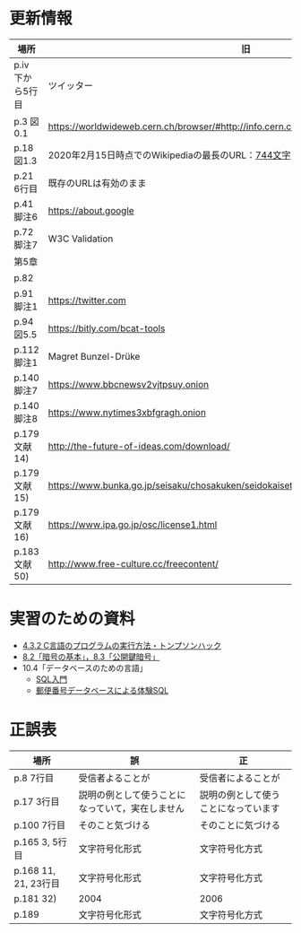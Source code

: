 # 更新情報

場所|旧|新
--|--|--
p.iv 下から5行目|ツイッター|X（ツイッター）
p.3 図0.1|https://worldwideweb.cern.ch/browser/#http://info.cern.ch/hypertext/WWW//TheProject.html|https://worldwideweb.cern.ch|
p.18 図1.3|2020年2月15日時点でのWikipediaの最長のURL：[744文字](https://ja.wikipedia.org/wiki/%E7%AC%AC6%E5%9B%9EAKB48%E3%82%B0%E3%83%AB%E3%83%BC%E3%83%97_%E3%82%BD%E3%83%AD%E3%82%B7%E3%83%B3%E3%82%B0%E3%83%AB%E4%BA%89%E5%A5%AA%E3%81%98%E3%82%83%E3%82%93%E3%81%91%E3%82%93%E5%A4%A7%E4%BC%9Ain%E6%A8%AA%E6%B5%9C%E3%82%A2%E3%83%AA%E3%83%BC%E3%83%8A%E3%80%9C%E3%81%93%E3%82%93%E3%81%AA%E3%81%A8%E3%81%93%E3%82%8D%E3%81%A7%E3%80%81%E9%81%8B%E3%81%AA%E3%82%93%E3%81%8B%E4%BD%BF%E3%81%A3%E3%81%A1%E3%82%83%E3%81%86%E3%81%AE%E3%81%8B%E3%81%A8%E6%80%9D%E3%81%86%E3%81%8B%E3%82%82%E3%81%97%E3%82%8C%E3%81%AA%E3%81%84%E3%81%8C%E3%80%81%E3%81%A8%E3%82%8A%E3%81%82%E3%81%88%E3%81%9A%E3%80%81%E5%8B%9D%E3%81%9F%E3%81%AA%E3%81%8D%E3%82%83%E3%81%97%E3%82%87%E3%81%86%E3%81%8C%E3%81%AA%E3%81%84%E3%81%A0%E3%82%8D%3F%E3%80%9C)|2024年4月22日時点でのWikipediaの最長のURL（転送を除く）：[780文字](https://ja.wikipedia.org/wiki/%E3%83%8D%E3%83%83%E3%83%88%E3%81%A8%E3%81%84%E3%81%86%E7%84%A1%E6%95%B0%E3%81%AE%E5%A3%B0%E9%9B%84%E3%81%8C%E5%89%B2%E6%8B%A0%E3%81%99%E3%82%8B%E4%B8%96%E7%95%8C%E3%81%8B%E3%82%89%E3%80%81%E6%9C%80%E6%96%B0%E6%9C%80%E5%BC%B7%E3%81%AE%E6%AD%A6%E5%99%A8%E3%83%90%E3%82%A4%E3%83%8E%E3%83%BC%E3%83%A9%E3%83%AB%E3%83%9E%E3%82%A4%E3%82%AF%E3%82%92%E9%A7%86%E4%BD%BF%E3%81%97%E3%80%81%E3%83%95%E3%82%A1%E3%83%B3%E3%81%AE%E3%81%BF%E3%82%93%E3%81%AA%E3%81%AB%E7%99%92%E3%81%97%E3%81%A8%E6%84%9F%E5%8B%95%E3%82%92%E4%B8%8E%E3%81%88%E3%82%8B%E5%A3%B0%E5%84%AA%E3%82%92%E3%80%81%E3%81%A8%E3%81%AB%E3%81%8B%E3%81%8F%21%E5%85%A8%E5%8A%9B%E3%82%92%E5%B0%BD%E3%81%8F%E3%81%97%E3%81%A6%E7%86%B1%E3%81%8F%E5%BF%9C%E6%8F%B4%E3%81%99%E3%82%8B%E3%83%A9%E3%82%B8%E3%82%AA)
p.21 6行目|既存のURLは有効のまま|既存のURLは2025年に廃止．[Googleの発表](https://developers.googleblog.com/ja/google-url-shortener-links-will-no-longer-be-available/)
p.41 脚注6|https://about.google|https://web.archive.org/web/20250327091737/https://about.google/
p.72 脚注7|W3C Validation|W3C Web Validator
第5章||ツイッター→X（ツイッター），ツイート→ポスト，リツイート→リポスト
p.82||ライセンスを作る作業とその結果が変わった。[第4章の資料](chapters/04.md)を参照
p.91 脚注1|https://twitter.com|https://x.com
p.94 図5.5|https://bitly.com/bcat-tools|https://bellingcat.gitbook.io/toolkit
p.112 脚注1|Magret Bunzel-Drüke|DFoidl（[更新の経緯](https://commons.wikimedia.org/w/index.php?title=File%3ATaurus_bull_MBD.jpg&diff=699430664&oldid=611351116)）
p.140 脚注7|https://www.bbcnewsv2vjtpsuy.onion|https://www.bbcnewsd73hkzno2ini43t4gblxvycyac5aw4gnv7t2rccijh7745uqd.onion
p.140 脚注8|https://www.nytimes3xbfgragh.onion|閉鎖．[NYTの発表](https://open.nytimes.com/https-open-nytimes-com-the-new-york-times-as-a-tor-onion-service-e0d0b67b7482)
p.179 文献14)|http://the-future-of-ideas.com/download/|https://archive.org/details/TheFutureOfIdeas
p.179 文献15)|https://www.bunka.go.jp/seisaku/chosakuken/seidokaisetsu/kyozai.html|https://www.bunka.go.jp/seisaku/chosakuken/seidokaisetsu/
p.179 文献16)|https://www.ipa.go.jp/osc/license1.html|https://warp.da.ndl.go.jp/info:ndljp/pid/12019585/www.ipa.go.jp/osc/license1.html
p.183 文献50)|http://www.free-culture.cc/freecontent/|https://archive.org/details/free_culture

# 実習のための資料

- [4.3.2 C言語のプログラムの実行方法・トンプソンハック](chapters/04_thompson.ipynb)
- [8.2「暗号の基本」，8.3「公開鍵暗号」](chapters/08_cipher.ipynb)
- 10.4「データベースのための言語」
    - [SQL入門](chapters/10.4/sql.ipynb)
    - [郵便番号データベースによる体験SQL](chapters/10.4/zip.ipynb)

# 正誤表

場所|誤|正
--|--|--
p.8 7行目|受信者よることが|受信者によることが
p.17 3行目|説明の例として使うことになっていて，実在しません|説明の例として使うことになっています
p.100 7行目|そのこと気づける|そのことに気づける
p.165 3, 5行目|文字符号化形式|文字符号化方式
p.168 11, 21, 23行目|文字符号化形式|文字符号化方式
p.181 32)|2004|2006
p.189|文字符号化形式|文字符号化方式
